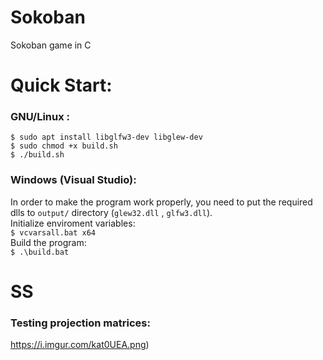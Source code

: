 # Sokoban
Sokoban game in C

# Quick Start:

### GNU/Linux : <br/>
`$ sudo apt install libglfw3-dev libglew-dev` <br/>
`$ sudo chmod +x build.sh` <br/>
`$ ./build.sh` <br/>

### Windows (Visual Studio): <br/>
In order to make the program work properly, you need to put the required dlls to `output/` directory (`glew32.dll` , `glfw3.dll`). <br/>
Initialize enviroment variables: <br/>
`$ vcvarsall.bat x64` <br/>
Build the program: <br/>
`$ .\build.bat`

# SS
### Testing projection matrices:
![]()https://i.imgur.com/kat0UEA.png)
